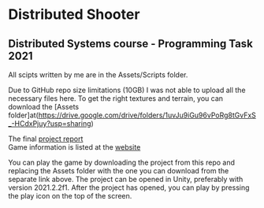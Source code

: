 # Distributed Shooter

## Distributed Systems course - Programming Task 2021

All scipts written by me are in the Assets/Scripts folder.

Due to GitHub repo size limitations (10GB) I was not able to upload all the necessary files here. To get the right textures and terrain, you can download the [Assets folder]at(https://drive.google.com/drive/folders/1uvJu9iGu96vPoRg8tGvFxS_-HCdxPjuy?usp=sharing)  

The final [project report](https://docs.google.com/document/d/1Y667sHizHCqbZ74C8EBlDwTeMErk6T3g/)  
Game information is listed at the [website](http://128.214.253.86/api/)  

You can play the game by downloading the project from this repo and replacing the Assets folder with the one you can download from the separate link above. The project can be opened in Unity, preferably with version 2021.2.2f1. After the project has opened, you can play by pressing the play icon on the top of the screen.
